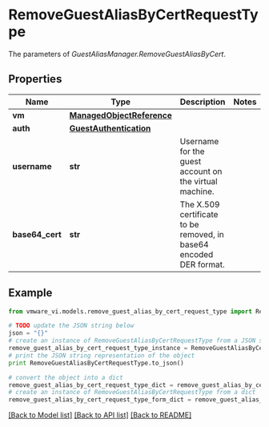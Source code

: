 # RemoveGuestAliasByCertRequestType

The parameters of *GuestAliasManager.RemoveGuestAliasByCert*. 

## Properties
Name | Type | Description | Notes
------------ | ------------- | ------------- | -------------
**vm** | [**ManagedObjectReference**](ManagedObjectReference.md) |  | 
**auth** | [**GuestAuthentication**](GuestAuthentication.md) |  | 
**username** | **str** | Username for the guest account on the virtual machine.  | 
**base64_cert** | **str** | The X.509 certificate to be removed, in base64 encoded DER format.  | 

## Example

```python
from vmware_vi.models.remove_guest_alias_by_cert_request_type import RemoveGuestAliasByCertRequestType

# TODO update the JSON string below
json = "{}"
# create an instance of RemoveGuestAliasByCertRequestType from a JSON string
remove_guest_alias_by_cert_request_type_instance = RemoveGuestAliasByCertRequestType.from_json(json)
# print the JSON string representation of the object
print RemoveGuestAliasByCertRequestType.to_json()

# convert the object into a dict
remove_guest_alias_by_cert_request_type_dict = remove_guest_alias_by_cert_request_type_instance.to_dict()
# create an instance of RemoveGuestAliasByCertRequestType from a dict
remove_guest_alias_by_cert_request_type_form_dict = remove_guest_alias_by_cert_request_type.from_dict(remove_guest_alias_by_cert_request_type_dict)
```
[[Back to Model list]](../README.md#documentation-for-models) [[Back to API list]](../README.md#documentation-for-api-endpoints) [[Back to README]](../README.md)


